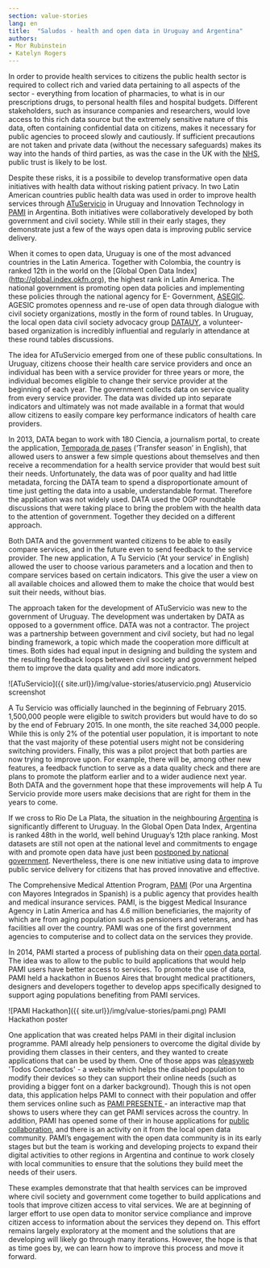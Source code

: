```yaml
---
section: value-stories
lang: en
title:  "Saludos - health and open data in Uruguay and Argentina"
authors:
- Mor Rubinstein
- Katelyn Rogers
---
```


In order to provide health services to citizens the public health sector is required to collect rich and varied data pertaining to all aspects of the sector - everything from location of pharmacies, to what is in our prescriptions drugs, to personal health files and hospital budgets. Different stakeholders, such as insurance companies and researchers, would love access to this rich data source but the extremely sensitive nature of this data, often containing confidential data on citizens, makes it necessary for public agencies to proceed slowly and cautiously. If sufficient precautions are not taken and private data (without the necessary safeguards) makes its way into the hands of third parties, as was the case in the UK with the [NHS](http://www.wired.co.uk/news/archive/2014-02/04/care-data-nhs-healthcare), public trust is likely to be lost. 

Despite these risks, it is a possibile to develop transformative open data initiatives with health data without risking patient privacy. In two Latin American countries public health data was used in order to improve health services through [ATuServicio](http://atuservicio.uy) in Uruguay and  Innovation Technology in [PAMI](https://it.pami.org.ar) in Argentina. Both initiatives were collaboratively developed by both government and civil society. While still in their early stages, they demonstrate just a few of the ways open data is improving public service delivery.

When it comes to open data, Uruguay is one of the most advanced countries in the Latin America. Together with Colombia, the country is ranked 12th in the world on the [Global Open Data Index] (http://global.index.okfn.org), the highest rank in Latin America. The national government is promoting open data policies and implementing these policies through the national agency for E- Government, [ASEGIC](http://agesic.gub.uy). AGESIC promotes openness and re-use of open data through dialogue with civil society organizations, mostly in the form of round tables. In Uruguay, the local open data civil society advocacy group [DATAUY](http://datauy.org), a volunteer-based organization is incredibly influential and regularly in attendance at these round tables discussions.

The idea for ATuServicio emerged from one of these public consultations. In Uruguay, citizens choose their health care service providers and once an individual has been with a service provider for three years or more, the individual becomes eligible to change their service provider at the beginning of each year. The government collects data on service quality from every service provider. The data was divided up into separate indicators and ultimately was not made available in a format that would allow citizens to easily compare key performance indicators of health care providers.

In 2013, DATA began to work with 180 Ciencia, a journalism portal, to create the application, [Temporada de pases](http://mutualistas.datauy.org) (‘Transfer season’ in English), that allowed users to answer a few simple questions about themselves and then receive a recommendation for a health service provider that would best suit their needs. Unfortunately, the data was of poor quality and had little metadata, forcing the DATA team to spend a disproportionate amount of time just getting the data into a usable, understandable format. Therefore the application was not widely used. DATA used the OGP roundtable discussions that were taking place to bring the problem with the health data to the attention of government. Together they decided on a different approach.

Both DATA and the government wanted citizens to be able to easily compare services, and in the future even to send feedback to the service provider. The new application, A Tu Servicio (‘At your service’ in English) allowed the user to choose various parameters and a location and then to compare services based on certain indicators. This give the user a view on all available choices and allowed them to make the choice that would best suit their needs, without bias.

The approach taken for the development of ATuServicio was new to the government of Uruguay. The development was undertaken by DATA as opposed to a government office.  DATA was not a contractor. The project was a partnership between government and civil society, but had no legal binding framework, a topic which made the cooperation more difficult at times. Both sides had equal input in designing and building the system and the resulting feedback loops between civil society and government helped them to improve the data quality and add more indicators.

![ATuServicio]({{ site.url}}/img/value-stories/atuservicio.png)
                                          Atuservicio screenshot

A Tu Servicio was officially launched in the beginning of February 2015. 1,500,000 people were eligible to switch providers but would have to do so by the end of February 2015. In one month, the site reached 34,000 people. While this is only 2% of the potential user population, it is important to note that the vast majority of these potential users might not be considering switching providers. Finally, this was a pilot project that both parties are now trying to improve upon. For example, there will be, among other new features, a feedback function to serve as a data quality check and there are plans to promote the platform earlier and to a wider audience next year. Both DATA and the government hope that these improvements will help A Tu Servicio provide more users make decisions that are right for them in the years to come.

If we cross to Rio De La Plata, the situation in the neighbouring [Argentina](http://index.okfn.org/place/argentina/) is significantly different to Uruguay. In the Global Open Data Index, Argentina is ranked 48th in the world, well behind Uruguay’s 12th place ranking. Most datasets are still not open at the national level and commitments to engage with and promote open data have just been [postponed by national government](https://ogpargentina.wordpress.com/2015/04/15/renuncia-de-la-coordinacion-de-gobierno-abierto-en-la-jgm/). Nevertheless, there is one new initiative using data to improve public service delivery for citizens that has proved innovative and effective.

The Comprehensive Medical Attention Program, [PAMI](http://en.wikipedia.org/wiki/PAMI) (Por una Argentina con Mayores Integrados in Spanish) is a public agency that provides health and medical insurance services. PAMI, is the biggest Medical Insurance Agency in Latin America and has 4.6 million beneficiaries, the majority of which are from aging population such as pensioners and veterans, and has facilities all over the country. PAMI was one of the first government agencies to computerise and to collect data on the services they provide.

In 2014, PAMI started a process of publishing data on their [open data portal](https://it.pami.org.ar/?q=dataset). The idea was to allow to the public to build applications that would help PAMI users have better access to services. To promote the use of data, PAMI held a hackathon in Buenos Aires that brought medical practitioners, designers and developers together to develop apps specifically designed to support aging populations benefiting from PAMI services.

![PAMI Hackathon]({{ site.url}}/img/value-stories/pami.png)
PAMI Hackathon poster

One application that was created helps PAMI in their digital inclusion programme. PAMI already help pensioners to overcome the digital divide by providing them classes in their centers, and they wanted to create applications that can be used by them. One of those apps was [pleasyweb](http://pleasyweb.com) 'Todos Conectados' - a website which helps the disabled population to modify their devices so they can support their online needs (such as providing a bigger font on a darker background). Though this is not open data, this application helps PAMI to connect with their population and offer them services online such as [PAMI PRESENTE ](http://opensas.github.io/mapa-pami/main.html) - an interactive map that shows to users where they can get PAMI services across the country. In addition, PAMI has opened some of their in house applications for [public collaboration](http://pami-inssjp.github.io), and there is an activity on it from the local open data community. PAMI’s engagement with the open data community is in its early stages but  but the team is working and developing projects to expand their digital activities to other regions in Argentina and continue to work closely with local communities to ensure that the solutions they build meet the needs of their users.

These examples demonstrate that that health services can be improved where civil society and government come together to build applications and tools that improve citizen access to vital services. We are at beginning of larger effort to use open data to monitor service compliance and improve citizen access to information about the services they depend on. This effort remains largely exploratory at the moment and the solutions that are developing will likely go through many iterations. However, the hope is that as time goes by, we can learn how to improve this process and move it forward.
